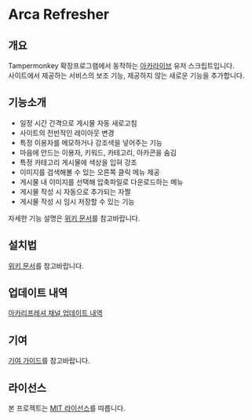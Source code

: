 # Arca Refresher

## 개요

Tampermonkey 확장프로그램에서 동작하는 [아카라이브](https://arca.live/) 유저 스크립트입니다.  
사이트에서 제공하는 서비스의 보조 기능, 제공하지 않는 새로운 기능을 추가합니다.

## 기능소개

- 일정 시간 간격으로 게시물 자동 새로고침
- 사이트의 전반적인 레이아웃 변경
- 특정 이용자를 메모하거나 강조색을 넣어주는 기능
- 마음에 안드는 이용자, 키워드, 카테고리, 아카콘을 숨김
- 특정 카테고리 게시물에 색상을 입혀 강조
- 이미지를 검색해볼 수 있는 오른쪽 클릭 메뉴 제공
- 게시물 내 이미지를 선택해 압축파일로 다운로드하는 메뉴
- 게시물 작성 시 자동으로 추가되는 자짤
- 게시물 작성 시 임시 저장할 수 있는 기능

자세한 기능 설명은 [위키 문서](../../wiki/Feature)를 참고바랍니다.

## 설치법

[위키 문서](../../wiki)를 참고바랍니다.

## 업데이트 내역

[아카리프레셔 채널 업데이트 내역](https://arca.live/b/namurefresher?category=%EC%97%85%EB%8D%B0%EC%9D%B4%ED%8A%B8)

## 기여

[기여 가이드](../../wiki/Contributing)를 참고바랍니다.

## 라이선스

본 프로젝트는 [MIT 라이선스](LICENSE)를 따릅니다.
